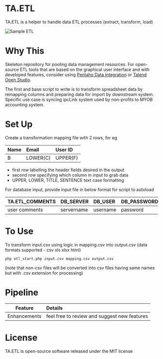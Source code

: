 # TA.ETL
TA.ETL is a helper to handle data ETL processes (extract, transform, load)

![Sample ETL](https://github.com/tebelorg/TA.ETL/raw/master/sample.png)

# Why This
Skeleton repository for pooling data management resources. For open-source ETL tools that are based on the graphical user interface and with developed features, consider using [Pentaho Data Integration](http://community.pentaho.com/projects/data-integration/) or [Talend Open Studio](https://www.talend.com/download/talend-open-studio#t4).

The first and base script to write is to transform spreadsheet data by remapping columns and preparing data for import by downstream system. Specific use case is syncing ipcLink system used by non-profits to MYOB accounting system.

# Set Up
Create a transformation mapping file with 2 rows, for eg

Name|Email|User ID
:---|:----|:--
B|LOWER(C)|UPPER(F)

- first row labelling the header fields desired in the output
- second row specifying which column in input to grab data
- UPPER, LOWER, TITLE, SENTENCE text case formatting

For database input, provide input file in below format for script to autoload

TA.ETL_COMMENTS|DB_SERVER|DB_USER|DB_PASSWORD|DB_NAME|DB_TABLE
:--------------|:--------|:------|:----------|:------|:-------
user comments|servername|username|password|database|tablename

# To Use
To transform input.csv using logic in mapping.csv into output.csv (data formats supported - csv xls xlsx html)
```
php etl_start.php input.csv mapping.csv output.csv
```
(note that non-csv files will be converted into csv files having same names but with .csv extension for processing)

# Pipeline
Feature|Details
:-----:|:------
Enhancements|feel free to review and suggest new features

# License
TA.ETL is open-source software released under the MIT license
